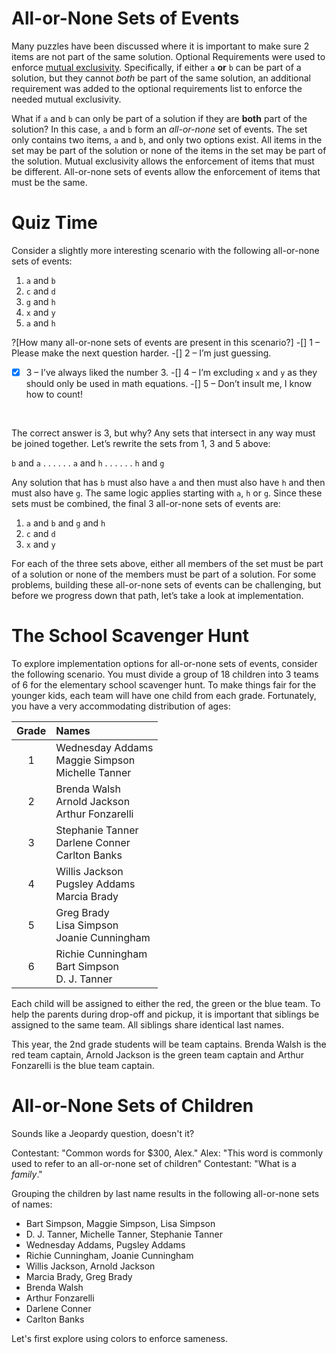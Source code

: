 # All-or-None Sets of Events

Many puzzles have been discussed where it is important to make sure 2 items are not part of the same solution. Optional Requirements were used to enforce [mutual exclusivity](mutual-exclusivity). Specifically, if either `a` __or__ `b` can be part of a solution, but they cannot _both_ be part of the same solution, an additional requirement was added to the optional requirements list to enforce the needed mutual exclusivity.

What if `a` and `b` can only be part of a solution if they are __both__ part of the solution? In this case, `a` and `b` form an _all-or-none_ set of events. The set only contains two items, `a` and `b`, and only two options exist. All items in the set may be part of the solution or none of the items in the set may be part of the solution. Mutual exclusivity allows the enforcement of items that must be different. All-or-none sets of events allow the enforcement of items that must be the same.

# Quiz Time

Consider a slightly more interesting scenario with the following all-or-none sets of events:

1. `a` and `b`
1. `c` and `d`
1. `g` and `h`
1. `x` and `y`
1. `a` and `h`

?[How many all-or-none sets of events are present in this scenario?]
-[] 1 – Please make the next question harder.
-[] 2 – I’m just guessing.
-[x] 3 – I’ve always liked the number 3.
-[] 4 – I’m excluding `x` and `y` as they should only be used in math equations.
-[] 5 – Don’t insult me, I know how to count!

<br>

The correct answer is 3, but why? Any sets that intersect in any way must be joined together. Let’s rewrite the sets from 1, 3 and 5 above:

`b` and `a` . . . . . . `a` and `h` . . . . . . `h` and `g`

Any solution that has `b` must also have `a` and then must also have `h` and then must also have `g`. The same logic applies starting with `a`, `h` or `g`. Since these sets must be combined, the final 3 all-or-none sets of events are:

1. `a` and `b` and `g` and `h`
1. `c` and `d`
1. `x` and `y`

For each of the three sets above, either all members of the set must be part of a solution or none of the members must be part of a solution. For some problems, building these all-or-none sets of events can be challenging, but before we progress down that path, let’s take a look at implementation.

# The School Scavenger Hunt

To explore implementation options for all-or-none sets of events, consider the following scenario. You must divide a group of 18 children into 3 teams of 6 for the elementary school scavenger hunt. To make things fair for the younger kids, each team will have one child from each grade. Fortunately, you have a very accommodating distribution of ages:

| Grade | Names |
|:-----:|:--------|
|1|Wednesday Addams<br>Maggie Simpson<br>Michelle Tanner|
|2|Brenda Walsh<br>Arnold Jackson<br>Arthur Fonzarelli|
|3|Stephanie Tanner<br>Darlene Conner<br>Carlton Banks|
|4|Willis Jackson<br>Pugsley Addams<br>Marcia Brady|
|5|Greg Brady<br>Lisa Simpson<br>Joanie Cunningham|
|6|Richie Cunningham<br>Bart Simpson<br>D. J. Tanner|

Each child will be assigned to either the red, the green or the blue team. To help the parents during drop-off and pickup, it is important that siblings be assigned to the same team. All siblings share identical last names.

This year, the 2nd grade students will be team captains. Brenda Walsh is the red team captain, Arnold Jackson is the green team captain and Arthur Fonzarelli is the blue team captain.

# All-or-None Sets of Children

Sounds like a Jeopardy question, doesn't it? 

Contestant: "Common words for $300, Alex."
Alex: "This word is commonly used to refer to an all-or-none set of children"
Contestant: "What is a _family_."

Grouping the children by last name results in the following all-or-none sets of names:

* Bart Simpson, Maggie Simpson, Lisa Simpson
* D. J. Tanner, Michelle Tanner, Stephanie Tanner
* Wednesday Addams, Pugsley Addams
* Richie Cunningham, Joanie Cunningham
* Willis Jackson, Arnold Jackson
* Marcia Brady, Greg Brady
* Brenda Walsh
* Arthur Fonzarelli
* Darlene Conner
* Carlton Banks

Let's first explore using colors to enforce sameness.

